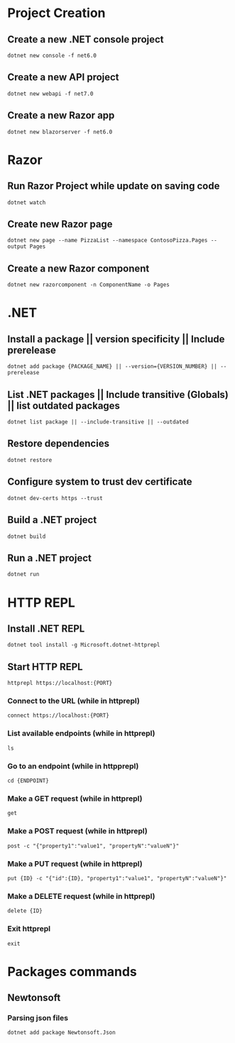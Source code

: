 # Project Creation
## Create a new .NET console project
```dotnet new console -f net6.0```

## Create a new API project
```dotnet new webapi -f net7.0```

## Create a new Razor app
```dotnet new blazorserver -f net6.0```

# Razor

## Run Razor Project while update on saving code
```dotnet watch```

## Create new Razor page
```dotnet new page --name PizzaList --namespace ContosoPizza.Pages --output Pages```

## Create a new Razor component
```dotnet new razorcomponent -n ComponentName -o Pages```

# .NET

## Install a package || version specificity || Include prerelease
```dotnet add package {PACKAGE_NAME} || --version={VERSION_NUMBER} || --prerelease```

## List .NET packages || Include transitive (Globals) || list outdated packages
```dotnet list package || --include-transitive || --outdated```

## Restore dependencies
```dotnet restore```

## Configure system to trust dev certificate
```dotnet dev-certs https --trust```

## Build a .NET project
```dotnet build```

## Run a .NET project
```dotnet run```

# HTTP REPL

## Install .NET REPL
```dotnet tool install -g Microsoft.dotnet-httprepl```

## Start HTTP REPL
```httprepl https://localhost:{PORT}```

### Connect to the URL (while in httprepl)
```connect https://localhost:{PORT}```

### List available endpoints (while in httprepl)
```ls```

### Go to an endpoint (while in httpprepl)
```cd {ENDPOINT}```

### Make a GET request (while in httprepl)
```get```

### Make a POST request (while in httprepl)
```post -c "{"property1":"value1", "propertyN":"valueN"}"```

### Make a PUT request (while in httprepl)
```put {ID} -c "{"id":{ID}, "property1":"value1", "propertyN":"valueN"}"```

### Make a DELETE request (while in httprepl)
```delete {ID}```

### Exit httprepl
```exit```

# Packages commands

## Newtonsoft
### Parsing json files
```dotnet add package Newtonsoft.Json```